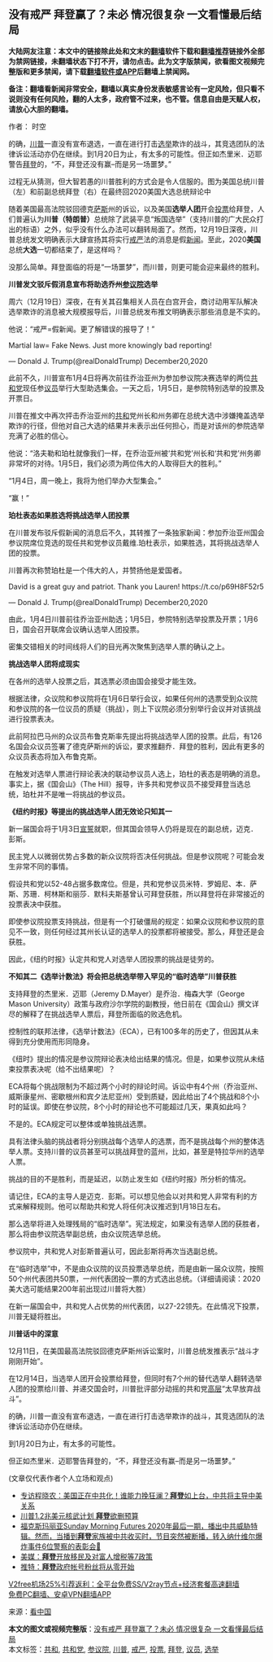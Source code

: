  <h2>没有戒严 拜登赢了？未必 情况很复杂 一文看懂最后结局</h2> <p class="notice"><b>大陆网友注意：本文中的链接除此处和文末的<a href="https://github.com/bannedbook/fanqiang" >翻墙</a>软件下载和<a href="https://github.com/killgcd/justmysocks/blob/master/README.md">翻墙推荐</a>链接外全部为禁网链接，未翻墙状态下打不开，请勿点击。此为文字版禁闻，欲看图文视频完整版和更多禁闻，请下载<a href="https://github.com/bannedbook/fanqiang">翻墙软件或APP</a>后翻墙上禁闻网。</p><p>备注：翻墙看新闻非常安全，翻墙以真实身份发表敏感言论有一定风险，但只看不说则没有任何风险，翻的人太多，政府管不过来，也不管。信息自由是天赋人权，请放心大胆的翻墙。</b></p>  <div class="entry"> <p>作者： 时空</p> <p id="summary">的确，<a href="https://www.bannedbook.org/bnews/tag/%e5%b7%9d%e6%99%ae/" class="st_tag internal_tag" rel="tag" title="标签 川普 下的日志">川普</a>一直没有宣布退选，一直在进行打击<a href="https://www.bannedbook.org/bnews/tag/%e9%80%89%e4%b8%be/" class="st_tag internal_tag" rel="tag" title="标签 选举 下的日志">选举</a>欺诈的战斗，其竞选团队的法律诉讼活动亦仍在继续。到1月20日为止，有太多的可能性。但正如杰里米．迈耶警告<a href="https://www.bannedbook.org/bnews/tag/%e6%8b%9c%e7%99%bb/" class="st_tag internal_tag" rel="tag" title="标签 拜登 下的日志">拜登</a>的，“不，拜登还没有赢–而是另一场噩梦。”</p> <p id="conimg">过程无从猜测，但大智若愚的川普胜利的方式会是令人信服的。图为美国总统川普（左）和前副总统拜登（右）在最终回2020美国大选总统辩论中</p> <p>随着美国最高法院驳回德克<span class='wp_keywordlink'><a href="https://www.bannedbook.org/forum5/topic42.html" title="萨斯、诚信与自救" target="_blank">萨斯</a></span>州的诉讼，以及美国<strong>选举人团</strong>开会<a href="https://www.bannedbook.org/bnews/tag/%E6%8A%95%E7%A5%A8/" class="st_tag internal_tag" rel="tag" title="标签 投票 下的日志">投票</a>给拜登，人们普遍认为<strong>川普（特朗普）</strong>总统除了武装平息“叛国选举”（支持川普的广大民众打出的标语）之外，似乎没有什么办法可以翻转局面了。然而，12月19日深夜，川普总统发文明确表示大肆宣扬其将实行<a href="https://www.bannedbook.org/bnews/tag/%E6%88%92%E4%B8%A5/" class="st_tag internal_tag" rel="tag" title="标签 戒严 下的日志">戒严</a>法的消息是假<span class='wp_keywordlink_affiliate'><a href="https://www.bannedbook.org/" title="新闻">新闻</a></span>。至此，2020<strong>美国</strong>总统<strong>大选</strong>一切都结束了，是这样吗？</p> <p>没那么简单。拜登面临的将是“一场噩梦”，而川普，则更可能会迎来最终的胜利。</p> <p><strong>川普发文驳斥假消息宣布将助选乔州<a href="https://www.bannedbook.org/bnews/tag/%e5%8f%82%e8%ae%ae%e9%99%a2/" class="st_tag internal_tag" rel="tag" title="标签 参议院 下的日志">参议院</a>选举</strong></p> <p>周六（12月19日）深夜，在有关其召集相关人员在白宫开会，商讨动用军队解决选举欺诈的消息被大规模报导后，川普总统发布推文明确表示那些消息是不实的。</p> <p>他说：“戒严=假新闻。更了解错误的报导了！”</p> <p>Martial law= Fake News. Just more knowingly bad reporting!</p> <p>— Donald J. Trump(@realDonaldTrump) December20,2020</p> <p>此前不久，川普宣布1月4日将再次前往乔治亚州为参加参议院决赛选举的两位<a href="https://www.bannedbook.org/bnews/tag/%e5%85%b1%e5%92%8c%e5%85%9a/" class="st_tag internal_tag" rel="tag" title="标签 共和党 下的日志">共和党</a>现任参<a href="https://www.bannedbook.org/bnews/tag/%e8%ae%ae%e5%91%98/" class="st_tag internal_tag" rel="tag" title="标签 议员 下的日志">议员</a>举行大型助选集会。一天之后，1月5日，是参院特别选举的投票及开票日。</p> <p>川普在推文中再次抨击乔治亚州的<a href="https://www.bannedbook.org/bnews/tag/%E5%85%B1%E5%92%8C/" class="st_tag internal_tag" rel="tag" title="标签 共和 下的日志">共和</a>党州长和州务卿在总统大选中涉嫌掩盖选举欺诈的行径，但他对自己大选的结果并未表示出任何担心，而是对该州的参院选举充满了必胜的信心。</p> <p>他说：“洛夫勒和珀杜就像我们一样，在乔治亚州被‘共和党’州长和‘共和党’州务卿非常坏的对待。1月5日，我们必须为两位伟大的人取得巨大的胜利。”</p>  <p>“1月4日，周一晚上，我将为他们举办大型集会。”</p> <p>“赢！”</p> <p><strong>珀杜表态如果胜选将挑战选举人团投票</strong></p> <p>在川普发布驳斥假新闻的消息后不久，其转推了一条独家新闻：参加乔治亚州国会参议院席位竞选的现任共和党参议员戴维.珀杜表示，如果胜选，其将挑战选举人团的投票。</p> <p>川普再次称赞珀杜是一个伟大的人，并赞扬他是爱国者。</p> <p>David is a great guy and patriot. Thank you Lauren! https://t.co/p69H8F52r5</p> <p>— Donald J. Trump(@realDonaldTrump) December20,2020</p> <p>由此，1月4日川普前往乔治亚州助选；1月5日，参院特别选举投票及开票；1月6日，国会召开联席会议确认选举人团投票。</p> <p>密集交错相关的时间线将人们的目光再次聚焦到选举人票的确认之上。</p> <p><strong>挑战选举人团将成现实</strong></p> <p>在各州的选举人投票之后，其选票必须由国会接受才能生效。</p> <p>根据法律，众议院和参议院将在1月6日举行会议，如果任何州的选票受到众议院和参议院的各一位议员的质疑（挑战），则上下议院必须分别举行会议并对该挑战进行投票表决。</p> <p>此前阿拉巴马州的众议员布鲁克斯率先提出将挑战选举人团的投票。此后，有126名国会众议员签署了德克萨斯州的诉讼，要求推翻乔．拜登的胜利，因此有更多的众议员表态将加入布鲁克斯。</p>  <p>在触发对选举人票进行辩论表决的联动参议员人选上，珀杜的表态是明确的消息。事实上，据《国会山》（The Hill）报导，许多共和党参议员不接受拜登当选总统，珀杜并不是唯一将挑战的参议员。</p> <p><strong>《纽约时报》等提出的挑战选举人团无效论只知其一</strong></p> <p>新一届国会将于1月3日<span class='wp_keywordlink'><a href="https://www.bannedbook.org/forum5/topic17.html" title="宣誓与预言" target="_blank">宣誓</a></span>就职，但其国会领导人仍将是现在的副总统，迈克．彭斯。</p> <p>民主党人以微弱优势占多数的新众议院将否决任何挑战。但是参议院呢？可能会发生非常不同的事情。</p> <p>假设共和党以52-48占据多数席位。但是，共和党参议员米特．罗姆尼、本．萨斯、苏珊．柯林斯和丽莎．默科夫斯基曾认可拜登获胜，所以拜登将在非常接近的投票表决中获胜。</p> <p>即使参议院投票支持挑战，但是有一个打破僵局的规定：如果众议院和参议院的意见不一致，则任何经过其州长认证的选举人的投票都将被接受。那么，拜登还是会获胜。</p> <p>因此，《纽约时报》认定共和党人对选举人团投票的挑战是徒劳的。</p> <p><strong>不知其二《选举计数法》将会把总统选举带入罕见的“临时选举”川普获胜</strong></p> <p>支持拜登的杰里米．迈耶（Jeremy D.Mayer）是乔治．梅森大学（George Mason University）政策与政府沙尔学院的副教授，他日前在《国会山》撰文详尽的解释了在挑战选举人票后，拜登所面临的败选危机。</p> <p>控制性的联邦法律，《选举计数法》（ECA），已有100多年的历史了，但因其从未得到充分使用而形同隐身。</p> <p>《纽时》提出的情况是参议院辩论表决给出结果的情况。但是，如果参议院从未结束投票表决呢（给不出结果呢）？</p> <p>ECA将每个挑战限制为不超过两个小时的辩论时间。诉讼中有4个州（乔治亚州、威斯康星州、密歇根州和宾夕法尼亚州）受到质疑，因此给出了4个挑战和8个小时的延误。即使在参议院，8个小时的辩论也不可能超过几天，果真如此吗？</p> <p>不是的。ECA规定可以整体或单独挑战选票。</p>  <p>具有法律头脑的挑战者将分别挑战每个选举人的选票，而不是挑战每个州的整体选举人票。支持川普的议员甚至可以挑战拜登的蓝州，比如，甚至是特拉华州的选举人票。</p> <p>挑战的目的不是胜利，而是延迟，以防止发生如《纽约时报》所分析的情况。</p> <p>请记住，ECA的主导人是迈克．彭斯。可以想见他会以对共和党人非常有利的方式来解释规则。他可以帮助共和党人将任何决议推迟到1月18日左右。</p> <p>那么选举将进入处理残局的“临时选举”。宪法规定，如果没有选举人团的获胜者，那么将由参议院选举副总统，由众议院选举总统。</p> <p>参议院中，共和党人对彭斯普遍认可，因此彭斯将再次当选副总统。</p> <p>在“临时选举”中，不是由众议院的议员投票选举总统，而是由新一届众议院，按照50个州代表团共50票，一州代表团投一票的方式选出总统。（详细请阅读：2020美大选可能结果200年前出现过川普将大胜）</p> <p>在新一届国会中，共和党人占优势的州代表团，以27-22领先。在此情况下投票，川普无疑将胜出。</p> <p><strong>川普话中的深意</strong></p> <p>12月11日，在美国最高法院驳回德克萨斯州诉讼案时，川普总统发推表示“战斗才刚刚开始”。</p> <p>在12月14日，当选举人团开会投票给拜登，但同时有7个州的替代选举人翻转选举人团的投票给川普、并递交国会时，川普批评部分动摇的共和党<span class='wp_keywordlink_affiliate'><a href="https://www.bannedbook.org/bnews/ccpdope/" title="中共高层内幕" target="_blank">高层</a></span>“太早放弃战斗”。</p> <p>的确，川普一直没有宣布退选，一直在进行打击选举欺诈的战斗，其竞选团队的法律诉讼活动亦仍在继续。</p> <p>到1月20日为止，有太多的可能性。</p> <p>但正如杰里米．迈耶警告拜登的，“不，拜登还没有赢–而是另一场噩梦。”</p>  <p>(文章仅代表作者个人立场和观点)</p> <ul class='op-related-articles' title='相关阅读'> <li><a href='https://www.bannedbook.org/bnews/bannedvideo/20201228/1456257.html' target='_blank'>专访程晓农：美国正在中共化！谁能力挽狂澜？<b>拜登</b>如上台，中共将主导中美关系</a></li> <li><a href='https://www.bannedbook.org/bnews/bannedvideo/20201228/1456225.html' target='_blank'>川普1.2兆美元核武计划 <b>拜登</b>欲删预算</a></li> <li><a href='https://www.bannedbook.org/bnews/bannedvideo/20201228/1456219.html' target='_blank'>福克斯玛丽亚Sunday Morning Futures 2020年最后一期，播出中共威胁特辑。然而，当播到<b>拜登</b>家族被中共收买时，节目突然被断播，转入纳什维尔爆炸事件6位警察的表彰会🤔</a></li> <li><a href='https://www.bannedbook.org/bnews/comments/20201228/1456203.html' target='_blank'>美媒：<b>拜登</b>开放移民及对富人增税等7政策</a></li> <li><a href='https://www.bannedbook.org/bnews/comments/20201228/1456201.html' target='_blank'>推特：<b>拜登</b>政府帐号粉丝将从零开始</a></li> </ul> <p class="texttj"> <a href="https://www.bannedbook.org/forum23/topic22702.html" target="_blank">V2free机场25%引荐返利：全平台免费SS/V2ray节点+经济套餐高速翻墙</a><br/> <a href="https://github.com/bannedbook/fanqiang/wiki/%E7%A6%81%E9%97%BB%E7%BD%91%E5%AE%89%E5%8D%93%E7%BF%BB%E5%A2%99%E6%96%B0%E9%97%BBAPP" target="_blank">免费PC翻墙、安卓VPN翻墙APP</a></p><p> 来源：<span class='wp_keywordlink_affiliate'><a href="https://www.secretchina.com/" title="看中国" target="_blank">看中国</a></span> </p><a name='sharetosocial'></a>       <div><b>本文的图文或视频完整版</b>：<a href='https://www.bannedbook.org/bnews/comments/20201228/1456266.html'>没有戒严 拜登赢了？未必 情况很复杂 一文看懂最后结局</a></div>  </div><!--END ENTRY--> <div class="postfooter"> <div>本文标签：<a href="https://www.bannedbook.org/bnews/tag/%E5%85%B1%E5%92%8C/" rel="tag">共和</a>, <a href="https://www.bannedbook.org/bnews/tag/%e5%85%b1%e5%92%8c%e5%85%9a/" rel="tag">共和党</a>, <a href="https://www.bannedbook.org/bnews/tag/%e5%8f%82%e8%ae%ae%e9%99%a2/" rel="tag">参议院</a>, <a href="https://www.bannedbook.org/bnews/tag/%e5%b7%9d%e6%99%ae/" rel="tag">川普</a>, <a href="https://www.bannedbook.org/bnews/tag/%E6%88%92%E4%B8%A5/" rel="tag">戒严</a>, <a href="https://www.bannedbook.org/bnews/tag/%E6%8A%95%E7%A5%A8/" rel="tag">投票</a>, <a href="https://www.bannedbook.org/bnews/tag/%e6%8b%9c%e7%99%bb/" rel="tag">拜登</a>, <a href="https://www.bannedbook.org/bnews/tag/%e8%ae%ae%e5%91%98/" rel="tag">议员</a>, <a href="https://www.bannedbook.org/bnews/tag/%e9%80%89%e4%b8%be/" rel="tag">选举</a></div>  </div><!--END POSTFOOTER--> 